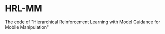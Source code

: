 # HRL-MM
The code of "Hierarchical Reinforcement Learning with Model Guidance for Mobile Manipulation"
